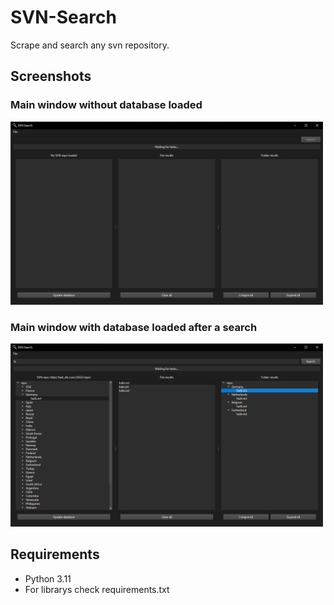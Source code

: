 # SVN-Search
Scrape and search any svn repository.

## Screenshots
### Main window without database loaded
<img src="https://github.com/Jrribas/SVN-Search/blob/main/images/pic1.png" width="500">

### Main window with database loaded after a search
<img src="https://github.com/Jrribas/SVN-Search/blob/main/images/pic2.png" width="500">

## Requirements
- Python 3.11
- For librarys check requirements.txt
